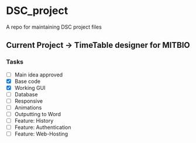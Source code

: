 # DSC_project
A repo for maintaining DSC project files

## Current Project -> TimeTable designer for MITBIO


### Tasks
- [ ] Main idea approved 
- [x]  Base code
- [x]  Working GUI
- [ ]  Database
- [ ]  Responsive
- [ ]  Animations
- [ ]  Outputting to Word
- [ ]  Feature: History
- [ ]  Feature: Authentication
- [ ]  Feature: Web-Hosting
